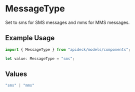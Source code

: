 # MessageType

Set to sms for SMS messages and mms for MMS messages.

## Example Usage

```typescript
import { MessageType } from "apideck/models/components";

let value: MessageType = "sms";
```

## Values

```typescript
"sms" | "mms"
```